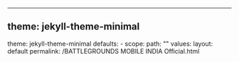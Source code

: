 ---
   theme: jekyll-theme-minimal
   ---
   theme: jekyll-theme-minimal
   defaults:
     - scope:
         path: ""
       values:
         layout: default
         permalink: /BATTLEGROUNDS MOBILE INDIA Official.html
